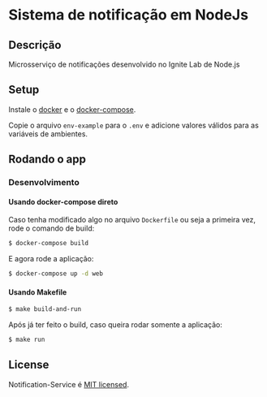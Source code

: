 # Sistema de notificação em NodeJs

## Descrição

Microsserviço de notificações desenvolvido no Ignite Lab de Node.js

## Setup

Instale o [docker](https://docs.docker.com/engine/install/) e o [docker-compose](https://docs.docker.com/compose/install/).

Copie o arquivo `env-example` para o `.env` e adicione valores válidos para as variáveis de ambientes.

## Rodando o app

### Desenvolvimento

#### Usando docker-compose direto

Caso tenha modificado algo no arquivo `Dockerfile` ou seja a primeira vez, rode o comando de build:

```bash
$ docker-compose build
```

E agora rode a aplicação:

```bash
$ docker-compose up -d web
```

#### Usando Makefile

```bash
$ make build-and-run
```

Após já ter feito o build, caso queira rodar somente a aplicação:


```bash
$ make run
```

## License

Notification-Service é [MIT licensed](LICENSE).
